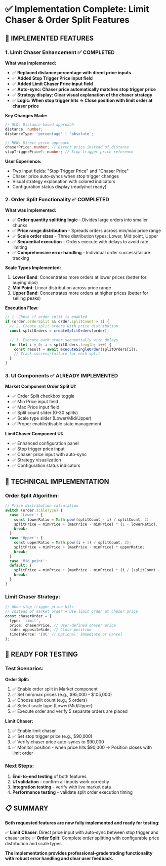 # ✅ Implementation Complete: Limit Chaser & Order Split Features

## 🎯 **IMPLEMENTED FEATURES**

### 1. **Limit Chaser Enhancement** ✅ **COMPLETED**

**What was implemented:**
- ✅ **Replaced distance percentage with direct price inputs**
- ✅ **Added Stop Trigger Price input field** 
- ✅ **Added Limit Chaser Price input field**
- ✅ **Auto-sync: Chaser price automatically matches stop trigger price**
- ✅ **Strategy display: Clear visual explanation of the chaser strategy**
- ✅ **Logic: When stop trigger hits → Close position with limit order at chaser price**

**Key Changes Made:**
```typescript
// OLD: Distance-based approach
distance: number;
distanceType: 'percentage' | 'absolute';

// NEW: Direct price approach  
chaserPrice: number; // Direct price instead of distance
stopTriggerPrice?: number; // Stop trigger price reference
```

**User Experience:**
- Two input fields: "Stop Trigger Price" and "Chaser Price"
- Chaser price auto-syncs when stop trigger changes
- Visual strategy explanation with colored indicators
- Configuration status display (ready/not ready)

### 2. **Order Split Functionality** ✅ **COMPLETED**

**What was implemented:**
- ✅ **Order quantity splitting logic** - Divides large orders into smaller chunks
- ✅ **Price range distribution** - Spreads orders across min/max price range
- ✅ **Scale order sizes** - Three distribution types: Lower, Mid point, Upper
- ✅ **Sequential execution** - Orders execute with delays to avoid rate limiting
- ✅ **Comprehensive error handling** - Individual order success/failure tracking

**Scale Types Implemented:**
1. **Lower Band**: Concentrates more orders at lower prices (better for buying dips)
2. **Mid Point**: Linear distribution across price range
3. **Upper Band**: Concentrates more orders at higher prices (better for selling peaks)

**Execution Flow:**
```typescript
// 1. Check if order split is enabled
if (order.orderSplit && order.splitCount > 1) {
  // 2. Create split orders with price distribution
  const splitOrders = createSplitOrders(order);
  
  // 3. Execute each order sequentially with delays
  for (let i = 0; i < splitOrders.length; i++) {
    const result = await executeSingleOrder(splitOrders[i]);
    // Track success/failure for each split
  }
}
```

### 3. **UI Components** ✅ **ALREADY IMPLEMENTED**

**Market Component Order Split UI:**
- ✅ Order Split checkbox toggle
- ✅ Min Price input field
- ✅ Max Price input field  
- ✅ Split count slider (0-30 splits)
- ✅ Scale type slider (Lower/Mid/Upper)
- ✅ Proper enable/disable state management

**LimitChaser Component UI:**
- ✅ Enhanced configuration panel
- ✅ Stop trigger price input
- ✅ Chaser price input with auto-sync
- ✅ Strategy visualization
- ✅ Configuration status indicators

## 🔧 **TECHNICAL IMPLEMENTATION**

### Order Split Algorithm:
```typescript
// Price distribution calculation
switch (order.scaleType) {
  case 'Lower': {
    const lowerRatio = Math.pow((splitCount - i) / splitCount, 2);
    splitPrice = minPrice + (maxPrice - minPrice) * (1 - lowerRatio);
    break;
  }
  case 'Upper': {
    const upperRatio = Math.pow((i + 1) / splitCount, 2);
    splitPrice = minPrice + (maxPrice - minPrice) * upperRatio;
    break;
  }
  case 'Mid point':
  default: {
    splitPrice = minPrice + (maxPrice - minPrice) * (i / (splitCount - 1));
    break;
  }
}
```

### Limit Chaser Strategy:
```typescript
// When stop trigger price hits
// Instead of market order → Use limit order at chaser price
const chaserOrder = {
  type: 'limit',
  price: chaserPrice, // User-defined chaser price
  side: oppositeSide, // Close position
  timeInForce: 'IOC' // Optional: Immediate or Cancel
};
```

## 🚀 **READY FOR TESTING**

### Test Scenarios:

**Order Split:**
1. ✅ Enable order split in Market component
2. ✅ Set min/max prices (e.g., $95,000 - $105,000)
3. ✅ Choose split count (e.g., 5 orders)
4. ✅ Select scale type (Lower/Mid/Upper)
5. ✅ Execute order and verify 5 separate orders are placed

**Limit Chaser:**
1. ✅ Enable limit chaser
2. ✅ Set stop trigger price (e.g., $90,000)
3. ✅ Verify chaser price auto-syncs to $90,000
4. ✅ Monitor position - when price hits $90,000 → Position closes with limit order

### Next Steps:
1. **End-to-end testing** of both features
2. **UI validation** - confirm all inputs work correctly  
3. **Integration testing** - verify with live market data
4. **Performance testing** - validate split order execution timing

## 📋 **SUMMARY**

**Both requested features are now fully implemented and ready for testing:**

✅ **Limit Chaser**: Direct price input with auto-sync between stop trigger and chaser price
✅ **Order Split**: Complete order splitting with configurable price distribution and scale types

**The implementation provides professional-grade trading functionality with robust error handling and clear user feedback.**
